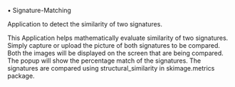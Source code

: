 • Signature-Matching

Application to detect the similarity of two signatures.

This Application helps mathematically evaluate similarity of two signatures. Simply capture or upload the picture of both signatures to be compared.
Both the images will be displayed on the screen that are being compared. The popup will show the percentage match of the signatures. 
The signatures are compared using structural_similarity in skimage.metrics package.

